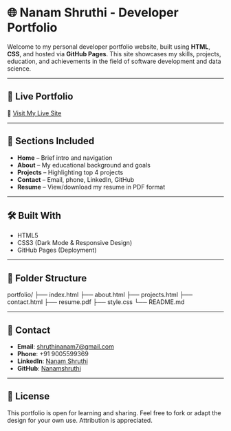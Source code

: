 # 🌐 Nanam Shruthi - Developer Portfolio

Welcome to my personal developer portfolio website, built using **HTML**, **CSS**, and hosted via **GitHub Pages**. This site showcases my skills, projects, education, and achievements in the field of software development and data science.

---

## 🚀 Live Portfolio
🔗 [Visit My Live Site](https://nanamshruthi.github.io/portfolio/)


---

## 📌 Sections Included

- **Home** – Brief intro and navigation  
- **About** – My educational background and goals  
- **Projects** – Highlighting top 4 projects  
- **Contact** – Email, phone, LinkedIn, GitHub  
- **Resume** – View/download my resume in PDF format

---

## 🛠️ Built With

- HTML5  
- CSS3 (Dark Mode & Responsive Design)  
- GitHub Pages (Deployment)

---

## 📁 Folder Structure
portfolio/
├── index.html
├── about.html
├── projects.html
├── contact.html
├── resume.pdf
├── style.css
└── README.md

---

## 📧 Contact

- **Email**: shruthinanam7@gmail.com  
- **Phone**: +91 9005599369  
- **LinkedIn**: [Nanam Shruthi](https://www.linkedin.com/in/nanam-shruthi/)  
- **GitHub**: [Nanamshruthi](https://github.com/Nanamshruthi)

---

## 📝 License

This portfolio is open for learning and sharing. Feel free to fork or adapt the design for your own use. Attribution is appreciated.
